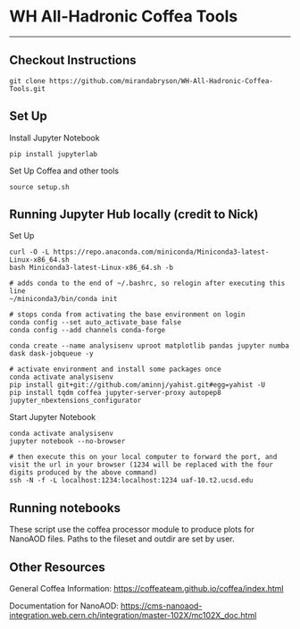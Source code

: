 # WH All-Hadronic Coffea Tools
---
## Checkout Instructions 

    git clone https://github.com/mirandabryson/WH-All-Hadronic-Coffea-Tools.git
    
## Set Up

Install Jupyter Notebook
    
    pip install jupyterlab
    
Set Up Coffea and other tools    

    source setup.sh
    
## Running Jupyter Hub locally (credit to Nick)

Set Up

    curl -O -L https://repo.anaconda.com/miniconda/Miniconda3-latest-Linux-x86_64.sh
    bash Miniconda3-latest-Linux-x86_64.sh -b 

    # adds conda to the end of ~/.bashrc, so relogin after executing this line
    ~/miniconda3/bin/conda init

    # stops conda from activating the base environment on login
    conda config --set auto_activate_base false
    conda config --add channels conda-forge

    conda create --name analysisenv uproot matplotlib pandas jupyter numba dask dask-jobqueue -y

    # activate environment and install some packages once
    conda activate analysisenv
    pip install git+git://github.com/aminnj/yahist.git#egg=yahist -U
    pip install tqdm coffea jupyter-server-proxy autopep8 jupyter_nbextensions_configurator
    

Start Jupyter Notebook

    conda activate analysisenv 
    jupyter notebook --no-browser

    # then execute this on your local computer to forward the port, and visit the url in your browser (1234 will be replaced with the four digits produced by the above command)
    ssh -N -f -L localhost:1234:localhost:1234 uaf-10.t2.ucsd.edu


## Running notebooks

These script use the coffea processor module to produce plots for NanoAOD files. Paths to the fileset and outdir are set by user. 

## Other Resources

General Coffea Information: https://coffeateam.github.io/coffea/index.html

Documentation for NanoAOD: https://cms-nanoaod-integration.web.cern.ch/integration/master-102X/mc102X_doc.html

